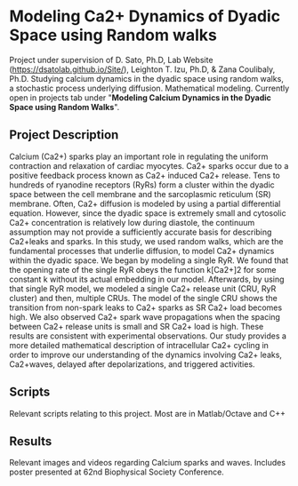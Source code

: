 # Modeling Ca2+ Dynamics of Dyadic Space using Random walks
Project under supervision of D. Sato, Ph.D, Lab Website (https://dsatolab.github.io/Site/), Leighton T. Izu, Ph.D, & Zana Coulibaly, Ph.D. Studying calcium dynamics in the dyadic space using random walks, a stochastic process underlying diffusion. Mathematical modeling. Currently open in projects tab under "__Modeling Calcium Dynamics in the Dyadic Space using Random Walks__".

## Project Description
Calcium (Ca2+) sparks play an important role in regulating the uniform contraction and relaxation of cardiac myocytes. Ca2+ sparks occur due to a positive feedback process known as Ca2+ induced Ca2+ release. Tens to hundreds of ryanodine receptors (RyRs) form a cluster within the dyadic space between the cell membrane and the sarcoplasmic reticulum (SR) membrane. Often, Ca2+ diffusion is modeled by using a partial differential equation. However, since the dyadic space is extremely small and cytosolic Ca2+ concentration is relatively low during diastole, the continuum assumption may not provide a sufficiently accurate basis for describing Ca2+leaks and sparks. In this study, we used random walks, which are the fundamental processes that underlie diffusion, to model Ca2+ dynamics within the dyadic space. We began by modeling a single RyR. We found that the opening rate of the single RyR obeys the function k[Ca2+]2 for some constant k without its actual embedding in our model. Afterwards, by using that single RyR model, we modeled a single Ca2+ release unit (CRU, RyR cluster) and then, multiple CRUs. The model of the single CRU shows the transition from non-spark leaks to Ca2+ sparks as SR Ca2+ load becomes high. We also observed Ca2+ spark wave propagations when the spacing between Ca2+ release units is small and SR Ca2+ load is high. These results are consistent with experimental observations. Our study provides a more detailed mathematical description of intracellular Ca2+ cycling in order to improve our understanding of the dynamics involving Ca2+ leaks, Ca2+waves, delayed after depolarizations, and triggered activities.

## Scripts
Relevant scripts relating to this project. Most are in Matlab/Octave and C++

## Results
Relevant images and videos regarding Calcium sparks and waves. Includes poster presented at 62nd Biophysical Society Conference.
